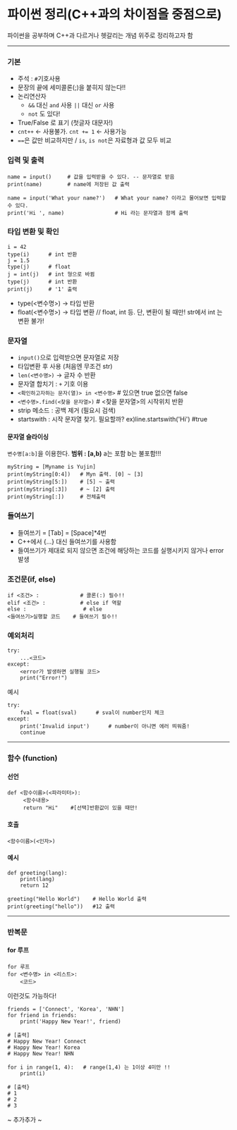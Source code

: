 # 파이썬 정리(C++과의 차이점을 중점으로)
파이썬을 공부하며 C++과 다르거나 헷갈리는 개념 위주로 정리하고자 함
            
---            
### 기본
- 주석 : `#`기호사용
- 문장의 끝에 세미콜론(;)을 붙히지 않는다!!
- 논리연산자
	- `&&` 대신 `and` 사용 `||` 대신 `or` 사용
	- `not` 도 있다!
- True/False 로 표기 (첫글자 대문자!)
- `cnt++` <- 사용불가. `cnt += 1` <- 사용가능
- `==`은 값만 비교하지만 /  `is`, `is not`은 자료형과 값 모두 비교
        
          
### 입력 및 출력

    name = input()     # 값을 입력받을 수 있다. -- 문자열로 받음
    print(name)        # name에 저장된 값 출력
    
    name = input('What your name?')   # What your name? 이라고 물어보면 입력할 수 있다.
    print('Hi ', name)                # Hi 라는 문자열과 함께 출력

     
           
### 타입 변환 및 확인
    i = 42
    type(i)      # int 반환
    j = 1.5
    type(j)      # float
    j = int(j)   # int 형으로 바뀜
    type(j)      # int 반환
    print(j)     # '1' 출력

 - type(<변수명>) -> 타입 반환 
 - float(<변수명>) -> 타입 변환 // float, int 등.  단, 변환이 될 때만! str에서 int 는 변환 불가!
          
### 문자열
- `input()`으로 입력받으면 문자열로 저장
- 타입변환 후 사용 (처음엔 무조건 str)
- `len(<변수명>)`	-> 글자 수 반환
- 문자열 합치기 : `+` 기호 이용
- `<확인하고자하는 문자(열)> in <변수명>` # 있으면 true 없으면 false
- `<변수명>.find(<찾을 문자열>)` # <찾을 문자열>의 시작위치 반환
- strip 메소드 : 공백 제거 (필요시 검색)
- startswith : 시작 문자열 찾기. 필요할까? ex)line.startswith('Hi') #true

#### 문자열 슬라이싱
`변수명[a:b]`을 이용한다.
**범위 : [a,b)** a는 포함 b는 불포함!!!

    myString = [Myname is Yujin]
    print(myString[0:4])   # Myn 출력. [0] ~ [3]
    print(myString[5:])    # [5] ~ 출력
    print(myString[:3])    # ~ [2] 출력
    print(myString[:])     # 전체출력

               
### 들여쓰기
- 들여쓰기 = [Tab] = [Space]*4번
- C++에서 {...} 대신 들여쓰기를 사용함
- 들여쓰기가 제대로 되지 않으면 조건에 해당하는 코드를 실행시키지 않거나 error 발생
         
           
### 조건문(if, else)
    if <조건> :             # 콜론(:) 필수!!
    elif <조건> :           # else if 역할
    else :                  # else
    <들여쓰기>실행할 코드    # 들여쓰기 필수!!

### 예외처리
	try:
	    ...<코드>
	except:
	    <error가 발생하면 실행될 코드>
	    print("Error!")
	
예시

    try:
        fval = float(sval)		# sval이 number인지 체크
    except:
        print('Invalid input')		# number이 아니면 에러 띄워줌!
        continue


---
### 함수 (function)
#### 선언

    def <함수이름>(<파라미터>):
	     <함수내용>
	     return "Hi"	#[선택]반환값이 있을 때만!


#### 호출
    <함수이름>(<인자>)

#### 예시
    def greeting(lang):
    	print(lang)
    	return 12
    
    greeting("Hello World")    # Hello World 출력
    print(greeting("hello"))   #12 출력

---
### 반복문
#### for 루프
    for 루프
    for <변수명> in <리스트>:
    	<코드>

이런것도 가능하다!

    friends = ['Connect', 'Korea', 'NHN']
    for friend in friends:
    	print('Happy New Year!', friend)
    
    # [출력]
    # Happy New Year! Connect
    # Happy New Year! Korea
    # Happy New Year! NHN
    
    for i in range(1, 4):	# range(1,4) 는 1이상 4미만 !!
    	print(i)
    
    # [출력}
    # 1
    # 2
    # 3

	




~ 추가추가 ~ 
